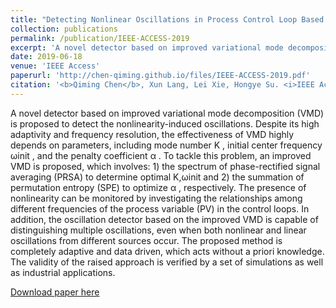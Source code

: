 ```yaml
---
title: "Detecting Nonlinear Oscillations in Process Control Loop Based on an Improved VMD"
collection: publications
permalink: /publication/IEEE-ACCESS-2019
excerpt: 'A novel detector based on improved variational mode decomposition (VMD) is proposed to detect the nonlinearity-induced oscillations. Despite its high adaptivity and frequency resolution, the effectiveness of VMD highly depends on parameters, including mode number K , initial center frequency ωinit , and the penalty coefficient α . To tackle this problem, an improved VMD is proposed, which involves: 1) the spectrum of phase-rectified signal averaging (PRSA) to determine optimal K,ωinit and 2) the summation of permutation entropy (SPE) to optimize α , respectively. The presence of nonlinearity can be monitored by investigating the relationships among different frequencies of the process variable (PV) in the control loops. In addition, the oscillation detector based on the improved VMD is capable of distinguishing multiple oscillations, even when both nonlinear and linear oscillations from different sources occur. The proposed method is completely adaptive and data driven, which acts without a priori knowledge. The validity of the raised approach is verified by a set of simulations as well as industrial applications.'
date: 2019-06-18
venue: 'IEEE Access'
paperurl: 'http://chen-qiming.github.io/files/IEEE-ACCESS-2019.pdf'
citation: '<b>Qiming Chen</b>, Xun Lang, Lei Xie, Hongye Su. <i>IEEE Access</i>. (2019).'
---
```

A novel detector based on improved variational mode decomposition (VMD) is proposed to detect the nonlinearity-induced oscillations. Despite its high adaptivity and frequency resolution, the effectiveness of VMD highly depends on parameters, including mode number K , initial center frequency ωinit , and the penalty coefficient α . To tackle this problem, an improved VMD is proposed, which involves: 1) the spectrum of phase-rectified signal averaging (PRSA) to determine optimal K,ωinit and 2) the summation of permutation entropy (SPE) to optimize α , respectively. The presence of nonlinearity can be monitored by investigating the relationships among different frequencies of the process variable (PV) in the control loops. In addition, the oscillation detector based on the improved VMD is capable of distinguishing multiple oscillations, even when both nonlinear and linear oscillations from different sources occur. The proposed method is completely adaptive and data driven, which acts without a priori knowledge. The validity of the raised approach is verified by a set of simulations as well as industrial applications.

[Download paper here](http://chen-qiming.github.io/files/IEEE-ACCESS-2019.pdf)


